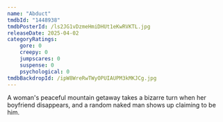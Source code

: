 ```yaml
---
name: "Abduct"
tmdbId: "1448938"
tmdbPosterId: /ls2JG1vDzmeHmiDHUt1eKwRVKTL.jpg
releaseDate: 2025-04-02
categoryRatings:
    gore: 0
    creepy: 0
    jumpscares: 0
    suspense: 0
    psychological: 0
tmdbBackdropId: /ipW8WreRwTWyOPUIAUPM3kMKJCg.jpg
---
```

A woman's peaceful mountain getaway takes a bizarre turn when her boyfriend disappears, and a random naked man shows up claiming to be him.
